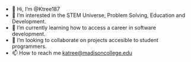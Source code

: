 - 👋 Hi, I’m @Ktree187
- 👀 I’m interested in the STEM Universe, Problem Solving, Education and Development.
- 🌱 I’m currently learning how to access a career in software development.
- 💞️ I’m looking to collaborate on projects accesible to student programmers. 
- 📫 How to reach me katree@madisoncollege.edu

<!---
Ktree187/Ktree187 is a ✨ special ✨ repository because its `README.md` (this file) appears on your GitHub profile.
You can click the Preview link to take a look at your changes.
--->
